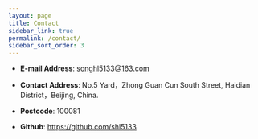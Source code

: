 ```yaml
---
layout: page
title: Contact
sidebar_link: true
permalink: /contact/
sidebar_sort_order: 3
---
```


* **E-mail Address**: <a href="songhl5133@163.com">songhl5133@163.com</a>

* **Contact Address**: No.5 Yard，Zhong Guan Cun South Street, Haidian District，Beijing, China.

* **Postcode**: 100081

* **Github**: <a href="https://github.com/shl5133">https://github.com/shl5133</a>
